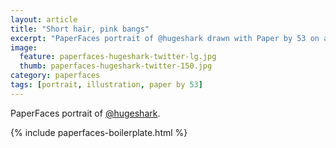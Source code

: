```yaml
---
layout: article
title: "Short hair, pink bangs"
excerpt: "PaperFaces portrait of @hugeshark drawn with Paper by 53 on an iPad."
image: 
  feature: paperfaces-hugeshark-twitter-lg.jpg
  thumb: paperfaces-hugeshark-twitter-150.jpg
category: paperfaces
tags: [portrait, illustration, paper by 53]
---
```


PaperFaces portrait of [@hugeshark](http://twitter.com/hugeshark).

{% include paperfaces-boilerplate.html %}